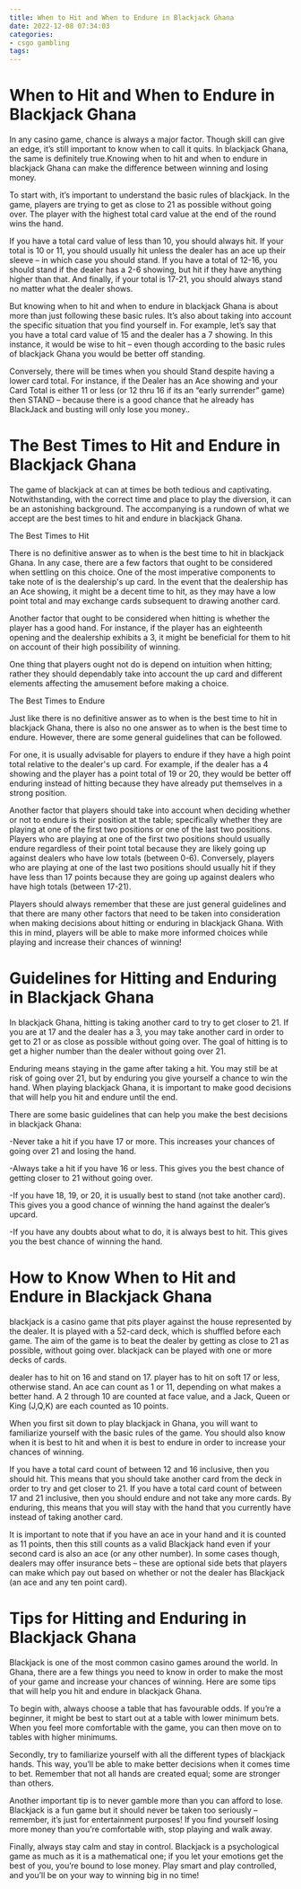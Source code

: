 ```yaml
---
title: When to Hit and When to Endure in Blackjack Ghana 
date: 2022-12-08 07:34:03
categories:
- csgo gambling
tags:
---
```



#  When to Hit and When to Endure in Blackjack Ghana 

In any casino game, chance is always a major factor. Though skill can give an edge, it’s still important to know when to call it quits. In blackjack Ghana, the same is definitely true.Knowing when to hit and when to endure in blackjack Ghana can make the difference between winning and losing money.

To start with, it’s important to understand the basic rules of blackjack. In the game, players are trying to get as close to 21 as possible without going over. The player with the highest total card value at the end of the round wins the hand.

If you have a total card value of less than 10, you should always hit. If your total is 10 or 11, you should usually hit unless the dealer has an ace up their sleeve – in which case you should stand. If you have a total of 12-16, you should stand if the dealer has a 2-6 showing, but hit if they have anything higher than that. And finally, if your total is 17-21, you should always stand no matter what the dealer shows.

But knowing when to hit and when to endure in blackjack Ghana is about more than just following these basic rules. It’s also about taking into account the specific situation that you find yourself in. For example, let’s say that you have a total card value of 15 and the dealer has a 7 showing. In this instance, it would be wise to hit – even though according to the basic rules of blackjack Ghana you would be better off standing.

Conversely, there will be times when you should Stand despite having a lower card total. For instance, if the Dealer has an Ace showing and your Card Total is either 11 or less (or 12 thru 16 if its an “early surrender” game) then STAND – because there is a good chance that he already has BlackJack and busting will only lose you money..

#  The Best Times to Hit and Endure in Blackjack Ghana 

The game of blackjack at can at times be both tedious and captivating. Notwithstanding, with the correct time and place to play the diversion, it can be an astonishing background. The accompanying is a rundown of what we accept are the best times to hit and endure in blackjack Ghana. 

The Best Times to Hit

There is no definitive answer as to when is the best time to hit in blackjack Ghana. In any case, there are a few factors that ought to be considered when settling on this choice. One of the most imperative components to take note of is the dealership's up card. In the event that the dealership has an Ace showing, it might be a decent time to hit, as they may have a low point total and may exchange cards subsequent to drawing another card. 

Another factor that ought to be considered when hitting is whether the player has a good hand. For instance, if the player has an eighteenth opening and the dealership exhibits a 3, it might be beneficial for them to hit on account of their high possibility of winning. 

One thing that players ought not do is depend on intuition when hitting; rather they should dependably take into account the up card and different elements affecting the amusement before making a choice. 

The Best Times to Endure

Just like there is no definitive answer as to when is the best time to hit in blackjack Ghana, there is also no one answer as to when is the best time to endure. However, there are some general guidelines that can be followed. 

For one, it is usually advisable for players to endure if they have a high point total relative to the dealer's up card. For example, if the dealer has a 4 showing and the player has a point total of 19 or 20, they would be better off enduring instead of hitting because they have already put themselves in a strong position. 

Another factor that players should take into account when deciding whether or not to endure is their position at the table; specifically whether they are playing at one of the first two positions or one of the last two positions. Players who are playing at one of the first two positions should usually endure regardless of their point total because they are likely going up against dealers who have low totals (between 0-6). Conversely, players who are playing at one of the last two positions should usually hit if they have less than 17 points because they are going up against dealers who have high totals (between 17-21). 

Players should always remember that these are just general guidelines and that there are many other factors that need to be taken into consideration when making decisions about hitting or enduring in blackjack Ghana. With this in mind, players will be able to make more informed choices while playing and increase their chances of winning!

#  Guidelines for Hitting and Enduring in Blackjack Ghana 

In blackjack Ghana, hitting is taking another card to try to get closer to 21. If you are at 17 and the dealer has a 3, you may take another card in order to get to 21 or as close as possible without going over. The goal of hitting is to get a higher number than the dealer without going over 21.

Enduring means staying in the game after taking a hit. You may still be at risk of going over 21, but by enduring you give yourself a chance to win the hand. When playing blackjack Ghana, it is important to make good decisions that will help you hit and endure until the end.

There are some basic guidelines that can help you make the best decisions in blackjack Ghana:

-Never take a hit if you have 17 or more. This increases your chances of going over 21 and losing the hand.

-Always take a hit if you have 16 or less. This gives you the best chance of getting closer to 21 without going over.

-If you have 18, 19, or 20, it is usually best to stand (not take another card). This gives you a good chance of winning the hand against the dealer’s upcard.

-If you have any doubts about what to do, it is always best to hit. This gives you the best chance of winning the hand.

#  How to Know When to Hit and Endure in Blackjack Ghana 

blackjack is a casino game that pits player against the house represented by the dealer. It is played with a 52-card deck, which is shuffled before each game. The aim of the game is to beat the dealer by getting as close to 21 as possible, without going over. blackjack can be played with one or more decks of cards.

dealer has to hit on 16 and stand on 17. player has to hit on soft 17 or less, otherwise stand. An ace can count as 1 or 11, depending on what makes a better hand. A 2 through 10 are counted at face value, and a Jack, Queen or King (J,Q,K) are each counted as 10 points.

When you first sit down to play blackjack in Ghana, you will want to familiarize yourself with the basic rules of the game. You should also know when it is best to hit and when it is best to endure in order to increase your chances of winning. 

If you have a total card count of between 12 and 16 inclusive, then you should hit. This means that you should take another card from the deck in order to try and get closer to 21. If you have a total card count of between 17 and 21 inclusive, then you should endure and not take any more cards. By enduring, this means that you will stay with the hand that you currently have instead of taking another card. 

It is important to note that if you have an ace in your hand and it is counted as 11 points, then this still counts as a valid Blackjack hand even if your second card is also an ace (or any other number). In some cases though, dealers may offer insurance bets – these are optional side bets that players can make which pay out based on whether or not the dealer has Blackjack (an ace and any ten point card). 



#  Tips for Hitting and Enduring in Blackjack Ghana

Blackjack is one of the most common casino games around the world. In Ghana, there are a few things you need to know in order to make the most of your game and increase your chances of winning. Here are some tips that will help you hit and endure in blackjack Ghana.

To begin with, always choose a table that has favourable odds. If you’re a beginner, it might be best to start out at a table with lower minimum bets. When you feel more comfortable with the game, you can then move on to tables with higher minimums.

Secondly, try to familiarize yourself with all the different types of blackjack hands. This way, you’ll be able to make better decisions when it comes time to bet. Remember that not all hands are created equal; some are stronger than others.

Another important tip is to never gamble more than you can afford to lose. Blackjack is a fun game but it should never be taken too seriously – remember, it’s just for entertainment purposes! If you find yourself losing more money than you’re comfortable with, stop playing and walk away.

Finally, always stay calm and stay in control. Blackjack is a psychological game as much as it is a mathematical one; if you let your emotions get the best of you, you’re bound to lose money. Play smart and play controlled, and you’ll be on your way to winning big in no time!